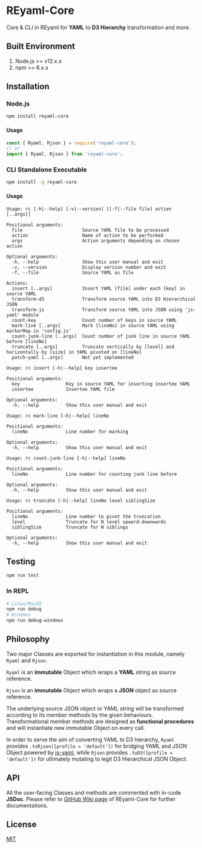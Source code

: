 # REyaml-Core
Core & CLI in REyaml for **YAML** to **D3 Hierarchy** transformation and more.

## Built Environment
1. Node.js >= v12.x.x
2. npm >= 6.x.x

## Installation
### Node.js
```sh
npm install reyaml-core
```
#### Usage
```js
const { Ryaml, Rjson } = require('reyaml-core');
// or
import { Ryaml, Rjson } from 'reyaml-core';
```
### CLI Standalone Executable
```sh
npm install -g reyaml-core
```
#### Usage
```
Usage: rc [-h|--help] [-v|--version] [[-f|--file file] action [..args]]

Positional arguments:
  file                      Source YAML file to be processed
  action                    Name of action to be performed
  args                      Action arguments depending on chosen action

Optional arguments:
  -h, --help                Show this user manual and exit
  -v, --version             Display version number and exit
  -f, --file                Source YAML as file

Actions:
  insert [..args]           Insert YAML [file] under each [key] in source YAML
  transform-d3              Transform source YAML into D3 Hierarchical JSON
  transform-js              Transform source YAML into JSON using 'js-yaml' module
  count-key                 Count number of keys in source YAML
  mark-line [..args]        Mark [lineNo] in source YAML using markerMap in 'config.js'
  count-junk-line [..args]  Count number of junk line in source YAML before [lineNo]
  truncate [..args]         Truncate vertically by [level] and horizontally by [size] in YAML pivoted on [lineNo]
  patch-yaml [..args]       Not yet implemented
```

```
Usage: rc insert [-h|--help] key insertee

Positional arguments:
  key                 Key in source YAML for inserting insertee YAML
  insertee            Insertee YAML file

Optional arguments:
  -h, --help          Show this user manual and exit
```

```
Usage: rc mark-line [-h|--help] lineNo

Positional arguments:
  lineNo              Line number for marking

Optional arguments:
  -h, --help          Show this user manual and exit
```

```
Usage: rc count-junk-line [-h|--help] lineNo

Positional arguments:
  lineNo              Line number for counting junk line before

Optional arguments:
  -h, --help          Show this user manual and exit
```

```
Usage: rc truncate [-h|--help] lineNo level siblingSize

Positional arguments:
  lineNo              Line number to pivot the truncation
  level               Truncate for N level upward-downwards
  siblingSize         Truncate for N siblings

Optional arguments:
  -h, --help          Show this user manual and exit
```

## Testing
```sh
npm run test
```
### In REPL
```sh
# Linux/MacOS
npm run debug
# Windows
npm run debug-windows
```

## Philosophy
Two major Classes are exported for instantiation in this module, namely `Ryaml` and `Rjson`.

`Ryaml` is an **immutable** Object which wraps a **YAML** string as source reference.

`Rjson` is an **immutable** Object which wraps a **JSON** object as source reference.

The underlying source JSON object or YAML string will be transformed according to its member methods by the given behaviours. Transformational member methods are designed as **functional procedures** and will instantiate new immutable Object on every call.

In order to serve the aim of converting YAML to D3 hierarchy, `Ryaml` provides `.toRjson([profile = 'default'])` for bridging YAML and JSON Object powered by [js-yaml](https://github.com/nodeca/js-yaml), while `Rjson` provides `.toD3([profile = 'default'])` for ultimately mutating to legit D3 Hierarchical JSON Object.

## API
All the user-facing Classes and methods are commented with in-code **JSDoc**. Please refer to [GitHub Wiki page](https://github.com/cedricpoon/reyaml-core/wiki) of REyaml-Core for further documentations.

## License
[MIT](./LICENSE)
